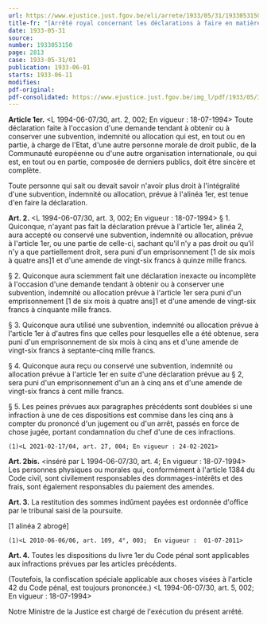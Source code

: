 ```yaml
---
url: https://www.ejustice.just.fgov.be/eli/arrete/1933/05/31/1933053150/justel
title-fr: "[Arrêté royal concernant les déclarations à faire en matière de subventions et allocations] <remplacé par L 1994-06-07/30, art. 1, 002; En vigueur : 18-07-1994> (NOTE : Consultation des versions antérieures à partir du 08-07-1994 et mise à jour au 24-02-2021)"
date: 1933-05-31
source:
number: 1933053150
page: 2813
case: 1933-05-31/01
publication: 1933-06-01
starts: 1933-06-11
modifies:
pdf-original:
pdf-consolidated: https://www.ejustice.just.fgov.be/img_l/pdf/1933/05/31/1933053150_F.pdf
---
```


**Article 1er.** <L 1994-06-07/30, art. 2, 002;  En vigueur :  18-07-1994> Toute déclaration faite à l'occasion d'une demande tendant à obtenir ou à conserver une subvention, indemnité ou allocation qui est, en tout ou en partie, à charge de l'Etat, d'une autre personne morale de droit public, de la Communauté européenne ou d'une autre organisation internationale, ou qui est, en tout ou en partie, composée de derniers publics, doit être sincère et complète.

Toute personne qui sait ou devait savoir n'avoir plus droit à l'intégralité d'une subvention, indemnité ou allocation, prévue à l'alinéa 1er, est tenue d'en faire la déclaration.

**Art. 2.** <L 1994-06-07/30, art. 3, 002;  En vigueur :  18-07-1994> § 1. Quiconque, n'ayant pas fait la déclaration prévue à l'article 1er, alinéa 2, aura accepté ou conservé une subvention, indemnité ou allocation, prévue à l'article 1er, ou une partie de celle-ci, sachant qu'il n'y a pas droit ou qu'il n'y a que partiellement droit, sera puni d'un emprisonnement [1 de six mois à quatre ans]1 et d'une amende de vingt-six francs à quinze mille francs.

§ 2. Quiconque aura sciemment fait une déclaration inexacte ou incomplète à l'occasion d'une demande tendant à obtenir ou à conserver une subvention, indemnité ou allocation prévue à l'article 1er sera puni d'un emprisonnement [1 de six mois à quatre ans]1 et d'une amende de vingt-six francs à cinquante mille francs.

§ 3. Quiconque aura utilisé une subvention, indemnité ou allocation prévue à l'article 1er à d'autres fins que celles pour lesquelles elle a été obtenue, sera puni d'un emprisonnement de six mois à cinq ans et d'une amende de vingt-six francs à septante-cinq mille francs.

§ 4. Quiconque aura reçu ou conservé une subvention, indemnité ou allocation prévue à l'article 1er en suite d'une déclaration prévue au § 2, sera puni d'un emprisonnement d'un an à cinq ans et d'une amende de vingt-six francs à cent mille francs.

§ 5. Les peines prévues aux paragraphes précédents sont doublées si une infraction à une de ces dispositions est commise dans les cinq ans à compter du prononcé d'un jugement ou d'un arrêt, passés en force de chose jugée, portant condamnation du chef d'une de ces infractions.

`(1)<L 2021-02-17/04, art. 27, 004; En vigueur : 24-02-2021>`

**Art. 2bis.** <inséré par L 1994-06-07/30, art. 4;  En vigueur :  18-07-1994> Les personnes physiques ou morales qui, conformément à l'article 1384 du Code civil, sont civilement responsables des dommages-intérêts et des frais, sont également responsables du paiement des amendes.

**Art. 3.** La restitution des sommes indûment payées est ordonnée d'office par le tribunal saisi de la poursuite.

[1 alinéa 2 abrogé]

`(1)<L 2010-06-06/06, art. 109, 4°, 003;  En vigueur :  01-07-2011>`

**Art. 4.** Toutes les dispositions du livre 1er du Code pénal sont applicables aux infractions prévues par les articles précédents.

(Toutefois, la confiscation spéciale applicable aux choses visées à l'article 42 du Code pénal, est toujours prononcée.) <L 1994-06-07/30, art. 5, 002;  En vigueur :  18-07-1994>

Notre Ministre de la Justice est chargé de l'exécution du présent arrêté.

